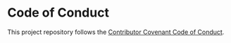 # Code of Conduct

This project repository follows the [Contributor Covenant Code of Conduct](https://www.contributor-covenant.org/version/2/1/code_of_conduct/).

